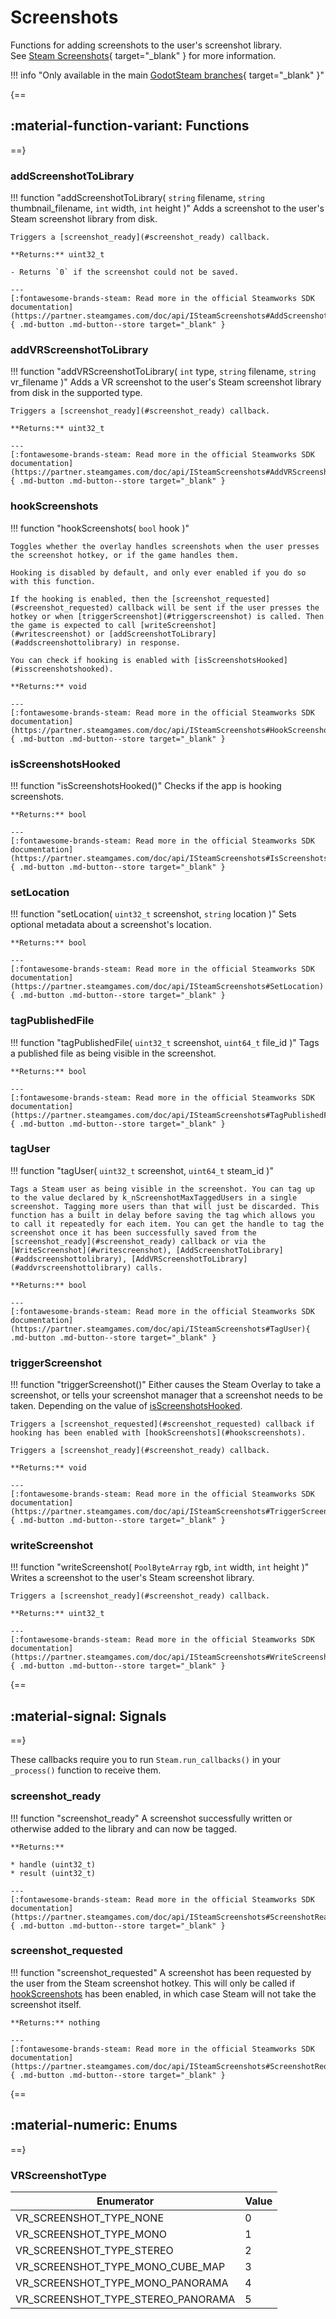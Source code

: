 # Screenshots

Functions for adding screenshots to the user's screenshot library. See [Steam Screenshots](https://partner.steamgames.com/doc/features/screenshots){ target="\_blank" } for more information.

!!! info "Only available in the main [GodotSteam branches](https://github.com/CoaguCo-Industries/GodotSteam){ target="\_blank" }"

{==
## :material-function-variant: Functions
==}

### addScreenshotToLibrary

!!! function "addScreenshotToLibrary( ```string``` filename, ```string``` thumbnail_filename, ```int``` width, ```int``` height )"
    Adds a screenshot to the user's Steam screenshot library from disk.

	Triggers a [screenshot_ready](#screenshot_ready) callback.

    **Returns:** uint32_t

	- Returns `0` if the screenshot could not be saved.

    ---
    [:fontawesome-brands-steam: Read more in the official Steamworks SDK documentation](https://partner.steamgames.com/doc/api/ISteamScreenshots#AddScreenshotToLibrary){ .md-button .md-button--store target="_blank" }

### addVRScreenshotToLibrary

!!! function "addVRScreenshotToLibrary( ```int``` type, ```string``` filename, ```string``` vr_filename )"
    Adds a VR screenshot to the user's Steam screenshot library from disk in the supported type. 

	Triggers a [screenshot_ready](#screenshot_ready) callback.

    **Returns:** uint32_t

    ---
    [:fontawesome-brands-steam: Read more in the official Steamworks SDK documentation](https://partner.steamgames.com/doc/api/ISteamScreenshots#AddVRScreenshotToLibrary){ .md-button .md-button--store target="_blank" }

### hookScreenshots

!!! function "hookScreenshots( ```bool``` hook )"

    Toggles whether the overlay handles screenshots when the user presses the screenshot hotkey, or if the game handles them. 
  
	Hooking is disabled by default, and only ever enabled if you do so with this function. 
  
	If the hooking is enabled, then the [screenshot_requested](#screenshot_requested) callback will be sent if the user presses the hotkey or when [triggerScreenshot](#triggerscreenshot) is called. Then the game is expected to call [writeScreenshot](#writescreenshot) or [addScreenshotToLibrary](#addscreenshottolibrary) in response. 
 
	You can check if hooking is enabled with [isScreenshotsHooked](#isscreenshotshooked).

    **Returns:** void

    ---
    [:fontawesome-brands-steam: Read more in the official Steamworks SDK documentation](https://partner.steamgames.com/doc/api/ISteamScreenshots#HookScreenshots){ .md-button .md-button--store target="_blank" }

### isScreenshotsHooked

!!! function "isScreenshotsHooked()"
    Checks if the app is hooking screenshots. 

    **Returns:** bool

    ---
    [:fontawesome-brands-steam: Read more in the official Steamworks SDK documentation](https://partner.steamgames.com/doc/api/ISteamScreenshots#IsScreenshotsHooked){ .md-button .md-button--store target="_blank" }

### setLocation

!!! function "setLocation( ```uint32_t``` screenshot, ```string``` location )"
    Sets optional metadata about a screenshot's location.

    **Returns:** bool

    ---
    [:fontawesome-brands-steam: Read more in the official Steamworks SDK documentation](https://partner.steamgames.com/doc/api/ISteamScreenshots#SetLocation){ .md-button .md-button--store target="_blank" }

### tagPublishedFile

!!! function "tagPublishedFile( ```uint32_t``` screenshot, ```uint64_t``` file_id )"
    Tags a published file as being visible in the screenshot. 

    **Returns:** bool

    ---
    [:fontawesome-brands-steam: Read more in the official Steamworks SDK documentation](https://partner.steamgames.com/doc/api/ISteamScreenshots#TagPublishedFile){ .md-button .md-button--store target="_blank" }

### tagUser

!!! function "tagUser( ```uint32_t``` screenshot, ```uint64_t``` steam_id )"

    Tags a Steam user as being visible in the screenshot. You can tag up to the value declared by k_nScreenshotMaxTaggedUsers in a single screenshot. Tagging more users than that will just be discarded. This function has a built in delay before saving the tag which allows you to call it repeatedly for each item. You can get the handle to tag the screenshot once it has been successfully saved from the [screenshot_ready](#screenshot_ready) callback or via the [WriteScreenshot](#writescreenshot), [AddScreenshotToLibrary](#addscreenshottolibrary), [AddVRScreenshotToLibrary](#addvrscreenshottolibrary) calls. 

    **Returns:** bool

    ---
    [:fontawesome-brands-steam: Read more in the official Steamworks SDK documentation](https://partner.steamgames.com/doc/api/ISteamScreenshots#TagUser){ .md-button .md-button--store target="_blank" }

### triggerScreenshot

!!! function "triggerScreenshot()"
    Either causes the Steam Overlay to take a screenshot, or tells your screenshot manager that a screenshot needs to be taken. Depending on the value of [isScreenshotsHooked](#isscreenshotshooked).

	Triggers a [screenshot_requested](#screenshot_requested) callback if hooking has been enabled with [hookScreenshots](#hookscreenshots).

	Triggers a [screenshot_ready](#screenshot_ready) callback.

    **Returns:** void

    ---
    [:fontawesome-brands-steam: Read more in the official Steamworks SDK documentation](https://partner.steamgames.com/doc/api/ISteamScreenshots#TriggerScreenshot){ .md-button .md-button--store target="_blank" }

### writeScreenshot

!!! function "writeScreenshot( ```PoolByteArray``` rgb, ```int``` width, ```int``` height )"
    Writes a screenshot to the user's Steam screenshot library.

	Triggers a [screenshot_ready](#screenshot_ready) callback.

    **Returns:** uint32_t

    ---
    [:fontawesome-brands-steam: Read more in the official Steamworks SDK documentation](https://partner.steamgames.com/doc/api/ISteamScreenshots#WriteScreenshot){ .md-button .md-button--store target="_blank" }

{==
## :material-signal: Signals
==}

These callbacks require you to run ```Steam.run_callbacks()``` in your ```_process()``` function to receive them.

### screenshot_ready

!!! function "screenshot_ready"
	A screenshot successfully written or otherwise added to the library and can now be tagged.
	
	**Returns:**

	* handle (uint32_t)
	* result (uint32_t)

    ---
    [:fontawesome-brands-steam: Read more in the official Steamworks SDK documentation](https://partner.steamgames.com/doc/api/ISteamScreenshots#ScreenshotReady_t){ .md-button .md-button--store target="_blank" }

### screenshot_requested

!!! function "screenshot_requested"
	A screenshot has been requested by the user from the Steam screenshot hotkey. This will only be called if [hookScreenshots](#hookscreenshots) has been enabled, in which case Steam will not take the screenshot itself.

	**Returns:** nothing

    ---
    [:fontawesome-brands-steam: Read more in the official Steamworks SDK documentation](https://partner.steamgames.com/doc/api/ISteamScreenshots#ScreenshotRequested_t){ .md-button .md-button--store target="_blank" }

{==
## :material-numeric: Enums
==}

### VRScreenshotType

Enumerator | Value
------- | -----
VR_SCREENSHOT_TYPE_NONE | 0
VR_SCREENSHOT_TYPE_MONO | 1
VR_SCREENSHOT_TYPE_STEREO | 2
VR_SCREENSHOT_TYPE_MONO_CUBE_MAP | 3
VR_SCREENSHOT_TYPE_MONO_PANORAMA | 4
VR_SCREENSHOT_TYPE_STEREO_PANORAMA | 5
